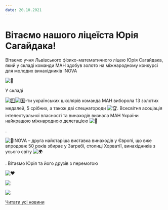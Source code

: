 ```yaml
---
date: 20.10.2021
---
```

# Вітаємо нашого ліцеїста Юрія Сагайдака!

Вітаємо учня Львівського фізико-математичного ліцею Юрія Сагайдака, який у складі команди МАН здобув золото на міжнародному конкурсі для молодих винахідників INOVA

![🎉](https://www.facebook.com/images/emoji.php/v9/t8c/1/16/1f389.png)

У складі

![1️⃣](https://www.facebook.com/images/emoji.php/v9/t7a/1/16/31_20e3.png)![8️⃣](https://www.facebook.com/images/emoji.php/v9/t53/1/16/38_20e3.png)-ти українських школярів команда МАН виборола 13 золотих медалей, 5 срібних, а також дві спецнагороди ![🏆](https://www.facebook.com/images/emoji.php/v9/tbe/1/16/1f3c6.png). Всесвітня асоціація інтелектуальної власності та винаходів визнала МАН України найкращою міжнародною делегацією ![🤩](https://www.facebook.com/images/emoji.php/v9/t58/1/16/1f929.png)

.

![📎](https://www.facebook.com/images/emoji.php/v9/tae/1/16/1f4ce.png)INOVA – друга найстаріша виставка винаходів у Європі, що вже впродовж 50 років збирає у Загребі, столиці Хорватії, винахідників з усього світу ![🌍](https://www.facebook.com/images/emoji.php/v9/t3f/1/16/1f30d.png)

.
Вітаємо Юрія та його друзів з перемогою

![❤️](https://www.facebook.com/images/emoji.php/v9/t6c/1/16/2764.png)

![](/images/blog/вітаємо-нашого-ліцеїста-юрія-сагайдака/сагайдак1.jpg)

![](/images/blog/вітаємо-нашого-ліцеїста-юрія-сагайдака/сагайдак2.jpg)

[Читати усі новини](/news)
